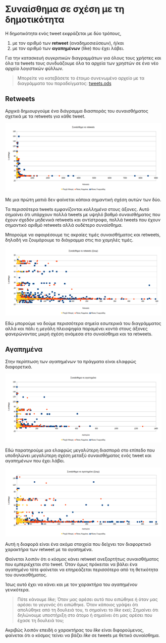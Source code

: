 ﻿
# Συναίσθημα σε σχέση με τη δημοτικότητα


Η δημοτικότητα ενός tweet εκφράζεται με δύο τρόπους, 

1.  με τον αριθμό των **retweet** (αναδημοσιεύσεων), ή/και
2.  με τον αριθμό των **αγαπημένων** (like) που έχει λάβει.

Για την κατασκευή συγκριτικών διαγραμμάτων για όλους τους χρήστες και όλα 
τα tweets τους συνδυάζουμε όλα τα αρχεία των χρηστών σε ένα νέο
αρχείο λογιστικών φύλλων.

> Μπορείτε να κατεβάσετε το έτοιμο συνενωμένο αρχείο με τα διαγράμματα του 
παραδείγματος: 
[tweets.ods](https://github.com/Protonotarios/get-tweets/blob/version02/docs/%CE%A0%CE%B1%CF%81%CE%AC%CE%B4%CE%B5%CE%B9%CE%B3%CE%BC%CE%B1/tweets.ods)

## Retweets

Αρχικά δημιουργούμε ένα διάγραμμα διασποράς του συναισθήματος σχετικά με τα
retweets για κάθε tweet.

![στιγμιότυπο οθόνης από το Calc](συναίσθημα-vs-retweets.png)

Με μια πρώτη ματιά δεν φαίνεται κάποια σημαντική σχέση αυτών των δύο.

Τα περισσότερα tweets εμφανίζονται *κολλημένα* στους άξονες. Αυτό σημαίνει ότι 
υπάρχουν πολλά tweets με υψηλό βαθμό συναισθήματος που έχουν σχεδόν μηδενικά
retweets και αντίστροφα, πολλά tweets που έχουν σημαντικό αριθμό retweets αλλά 
ουδέτερο συναίσθημα.

Μπορούμε να αφαιρέσουμε τις ακραίες τιμές συναισθήματος και retweets, δηλαδή 
να ζουμάρουμε το διάγραμμα στις πιο χαμηλές τιμές.

![στιγμιότυπο οθόνης από το Calc](συναίσθημα-vs-retweets-ζουμ.png)

Εδώ μπορούμε να δούμε περισσότερα σημεία εσωτερικά του διαγράμματος αλλά και πάλι
η μεγάλη πλειοψηφία παραμένει κοντά στους άξονες φανερώνοντας μικρή σχέση 
ανάμεσα στο συναίσθημα και τα retweets.

## Αγαπημένα

Στην περίπτωση των *αγαπημένων* τα πράγματα είναι ελαφρώς διαφορετικά.

![στιγμιότυπο οθόνης από το Calc](συναίσθημα-vs-αγαπημένα.png)

Εδώ παρατηρούμε μια ελαφρώς μεγαλύτερη διασπορά στο επίπεδο 
που υποδηλώνει μεγαλύτερη σχέση
μεταξύ συναισθήματος ενός tweet και αγαπημένων που έχει λάβει.

![στιγμιότυπο οθόνης από το Calc](συναίσθημα-vs-αγαπημένα-ζουμ.png)

Αυτή η διαφορά είναι ένα ακόμα στοιχεία που δείχνει τον διαφορετικό χαρακτήρα
των retweet με τα αγαπημένα.

Φαίνεται λοιπόν ότι ο κόσμος κάνει retweet ανεξαρτήτως συναισθήματος που 
εμπεριέχεται στο tweet. Όταν όμως πρόκειται να βάλει ένα αγαπημένο τότε φαίνεται
να επηρεάζεται περισσότερο από τη θετικότητα του συναισθήματος.

Ίσως αυτό έχει να κάνει και με τον χαρακτήρα του *αγαπημένου* γενικότερα.

> Πότε κάνουμε *like*;
> Όταν μας αρέσει αυτό που ειπώθηκε ή όταν μας αρέσει το γεγονός ότι ειπώθηκε.
> Όταν κάποιος γράψει ότι απολύθηκε από τη δουλειά του, τι σημαίνει το *like* εκεί;
> Σημαίνει ότι δηλώνουμε υποστήριξη στο άτομο ή σημαίνει ότι μας αρέσει που έχασε
τη δουλειά του;

Ακριβώς λοιπόν επειδή ο χαρακτήρας του *like* είναι διφορούμενος, φαίνεται ότι 
ο κόσμος τείνει να βάζει *like* σε tweets με θετικό συναίσθημα.